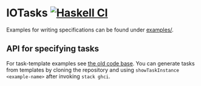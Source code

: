 # IOTasks [![Haskell CI](https://github.com/fmidue/IOTasks/workflows/Haskell%20CI/badge.svg)](https://github.com/fmidue/IOTasks/actions?query=workflow%3A%22Haskell+CI%22+branch%3Amaster)

Examples for writing specifications can be found under [examples/](examples/).

## API for specifying tasks
For task-template examples see [the old code base](https://github.com/fmidue/IOTasks/blob/old-code-base/task-api/src/Test/IOTasks/Task/Examples.hs).
You can generate tasks from templates by cloning the repository and using ```showTaskInstance <example-name>``` after invoking ```stack ghci```.
